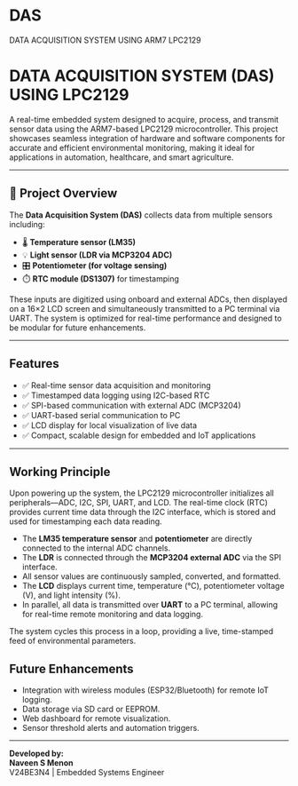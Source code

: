 # DAS
DATA ACQUISITION SYSTEM USING ARM7 LPC2129
# DATA ACQUISITION SYSTEM (DAS) USING LPC2129

A real-time embedded system designed to acquire, process, and transmit sensor data using the ARM7-based LPC2129 microcontroller. This project showcases seamless integration of hardware and software components for accurate and efficient environmental monitoring, making it ideal for applications in automation, healthcare, and smart agriculture.

---

## 📌 Project Overview

The **Data Acquisition System (DAS)** collects data from multiple sensors including:

- 🌡️ **Temperature sensor (LM35)**  
- 💡 **Light sensor (LDR via MCP3204 ADC)**  
- 🎛️ **Potentiometer (for voltage sensing)**  
- ⏱️ **RTC module (DS1307)** for timestamping  

These inputs are digitized using onboard and external ADCs, then displayed on a 16×2 LCD screen and simultaneously transmitted to a PC terminal via UART. The system is optimized for real-time performance and designed to be modular for future enhancements.

---

## Features

- ✅ Real-time sensor data acquisition and monitoring
- ✅ Timestamped data logging using I2C-based RTC
- ✅ SPI-based communication with external ADC (MCP3204)
- ✅ UART-based serial communication to PC
- ✅ LCD display for local visualization of live data
- ✅ Compact, scalable design for embedded and IoT applications

---

## Working Principle

Upon powering up the system, the LPC2129 microcontroller initializes all peripherals—ADC, I2C, SPI, UART, and LCD. The real-time clock (RTC) provides current time data through the I2C interface, which is stored and used for timestamping each data reading.

- The **LM35 temperature sensor** and **potentiometer** are directly connected to the internal ADC channels.
- The **LDR** is connected through the **MCP3204 external ADC** via the SPI interface.
- All sensor values are continuously sampled, converted, and formatted.
- The **LCD** displays current time, temperature (°C), potentiometer voltage (V), and light intensity (%).
- In parallel, all data is transmitted over **UART** to a PC terminal, allowing for real-time remote monitoring and data logging.

The system cycles this process in a loop, providing a live, time-stamped feed of environmental parameters.



##  Future Enhancements

- Integration with wireless modules (ESP32/Bluetooth) for remote IoT logging.
- Data storage via SD card or EEPROM.
- Web dashboard for remote visualization.
- Sensor threshold alerts and automation triggers.

---

**Developed by:**  
**Naveen S Menon**  
V24BE3N4 | Embedded Systems Engineer  
